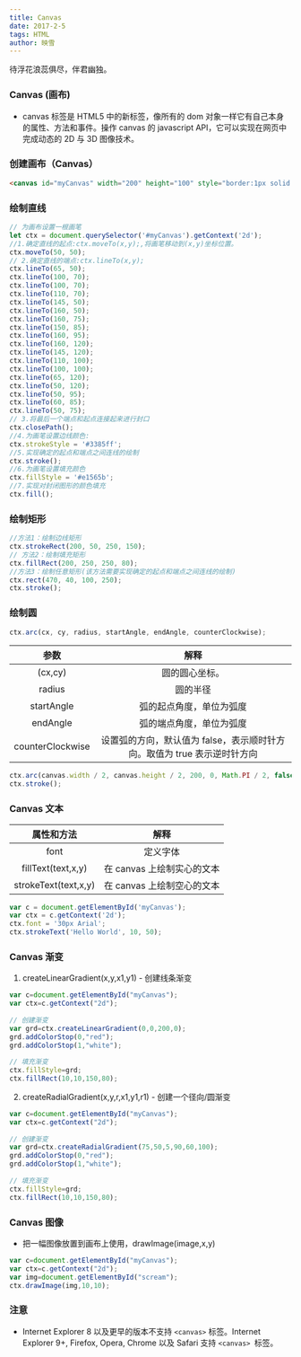 ```yaml
---
title: Canvas
date: 2017-2-5
tags: HTML
author: 映雪
---
```


待浮花浪蕊俱尽，伴君幽独。

<!--more-->

### Canvas (画布)

- canvas 标签是 HTML5 中的新标签，像所有的 dom 对象一样它有自己本身的属性、方法和事件。操作 canvas 的 javascript API，它可以实现在网页中完成动态的 2D 与 3D 图像技术。


### 创建画布（Canvas）

```html
<canvas id="myCanvas" width="200" height="100" style="border:1px solid #000000;"> </canvas>
```

### 绘制直线

```js
// 为画布设置一根画笔
let ctx = document.querySelector('#myCanvas').getContext('2d');
//1.确定直线的起点:ctx.moveTo(x,y);,将画笔移动到(x,y)坐标位置。
ctx.moveTo(50, 50);
// 2.确定直线的端点:ctx.lineTo(x,y);
ctx.lineTo(65, 50);
ctx.lineTo(100, 70);
ctx.lineTo(100, 70);
ctx.lineTo(110, 70);
ctx.lineTo(145, 50);
ctx.lineTo(160, 50);
ctx.lineTo(160, 75);
ctx.lineTo(150, 85);
ctx.lineTo(160, 95);
ctx.lineTo(160, 120);
ctx.lineTo(145, 120);
ctx.lineTo(110, 100);
ctx.lineTo(100, 100);
ctx.lineTo(65, 120);
ctx.lineTo(50, 120);
ctx.lineTo(50, 95);
ctx.lineTo(60, 85);
ctx.lineTo(50, 75);
// 3.将最后一个端点和起点连接起来进行封口
ctx.closePath();
//4.为画笔设置边线颜色:
ctx.strokeStyle = '#3385ff';
//5.实现确定的起点和端点之间连线的绘制
ctx.stroke();
//6.为画笔设置填充颜色
ctx.fillStyle = '#e1565b';
//7.实现对封闭图形的颜色填充
ctx.fill();
```

### 绘制矩形

```js
//方法1：绘制边线矩形
ctx.strokeRect(200, 50, 250, 150);
// 方法2：绘制填充矩形
ctx.fillRect(200, 250, 250, 80);
//方法3：绘制任意矩形(该方法需要实现确定的起点和端点之间连线的绘制)
ctx.rect(470, 40, 100, 250);
ctx.stroke();
```

### 绘制圆

```js
ctx.arc(cx, cy, radius, startAngle, endAngle, counterClockwise);
```

|       参数       |                                   解释                                   |
| :--------------: | :----------------------------------------------------------------------: |
|     (cx,cy)      |                              圆的圆心坐标。                              |
|      radius      |                                 圆的半径                                 |
|    startAngle    |                         弧的起点角度，单位为弧度                         |
|     endAngle     |                         弧的端点角度，单位为弧度                         |
| counterClockwise | 设置弧的方向，默认值为 false，表示顺时针方向。取值为 true 表示逆时针方向 |

```js
ctx.arc(canvas.width / 2, canvas.height / 2, 200, 0, Math.PI / 2, false);
ctx.stroke();
```

### Canvas 文本

|      属性和方法      |            解释            |
| :------------------: | :------------------------: |
|         font         |          定义字体          |
|  fillText(text,x,y)  | 在 canvas 上绘制实心的文本 |
| strokeText(text,x,y) | 在 canvas 上绘制空心的文本 |

```js
var c = document.getElementById('myCanvas');
var ctx = c.getContext('2d');
ctx.font = '30px Arial';
ctx.strokeText('Hello World', 10, 50);
```

### Canvas 渐变

1. createLinearGradient(x,y,x1,y1) - 创建线条渐变

```js
var c=document.getElementById("myCanvas");
var ctx=c.getContext("2d");
 
// 创建渐变
var grd=ctx.createLinearGradient(0,0,200,0);
grd.addColorStop(0,"red");
grd.addColorStop(1,"white");
 
// 填充渐变
ctx.fillStyle=grd;
ctx.fillRect(10,10,150,80);
```

2. createRadialGradient(x,y,r,x1,y1,r1) - 创建一个径向/圆渐变

```js
var c=document.getElementById("myCanvas");
var ctx=c.getContext("2d");
 
// 创建渐变
var grd=ctx.createRadialGradient(75,50,5,90,60,100);
grd.addColorStop(0,"red");
grd.addColorStop(1,"white");
 
// 填充渐变
ctx.fillStyle=grd;
ctx.fillRect(10,10,150,80);
```

### Canvas 图像

- 把一幅图像放置到画布上使用，drawImage(image,x,y)

```js
var c=document.getElementById("myCanvas");
var ctx=c.getContext("2d");
var img=document.getElementById("scream");
ctx.drawImage(img,10,10);
```

### 注意

- Internet Explorer 8 以及更早的版本不支持 `<canvas>` 标签。Internet Explorer 9+, Firefox, Opera, Chrome 以及 Safari 支持 `<canvas> `标签。